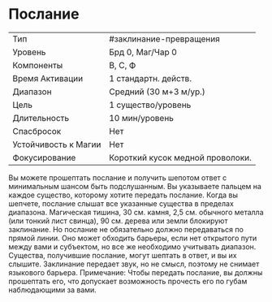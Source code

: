 # Послание

|                      |                                  |
| -------------------- | -------------------------------- |
| Тип                  | #заклинание-превращения          | 
| Уровень              | Брд 0, Маг/Чар 0                 |
| Компоненты           | В, С, Ф                          |
| Время Активации      | 1 стандартн. действ.             |
| Диапазон             | Средний (30 м+3 м/ур.)           |
| Цель                 | 1 существо/уровень               |
| Длительность         | 10 мин/уровень                   |
| Спасбросок           | Нет                              |
| Устойчивость к Магии | Нет                              |
| Фокусирование        | Короткий кусок медной проволоки. |

 Вы можете прошептать послание и получить шепотом ответ с минимальным шансом быть подслушанным. Вы указываете пальцем на каждое существо, которому хотите передать послание. Когда вы шепчете, послание слышат все указанные существа в пределах диапазона. Магическая тишина, 30 см. камня, 2,5 см. обычного металла (или тонкий лист свинца), 90 см. дерева или земли блокируют заклинание. Но послание не обязательно должно передаваться по прямой линии. Оно может обходить барьеры, если нет открытого пути между вами и субъектом, но все же необходимо учитывать диапазон. Существа, получившие послание, могут шептать в ответ, и вы их слышите. Заклинание передает звук, но не смысл, поэтому не снимает языкового барьера. Примечание: Чтобы передать послание, вы должны прошептать его, что допускает возможность прочесть его по губам наблюдающими за вами. 
